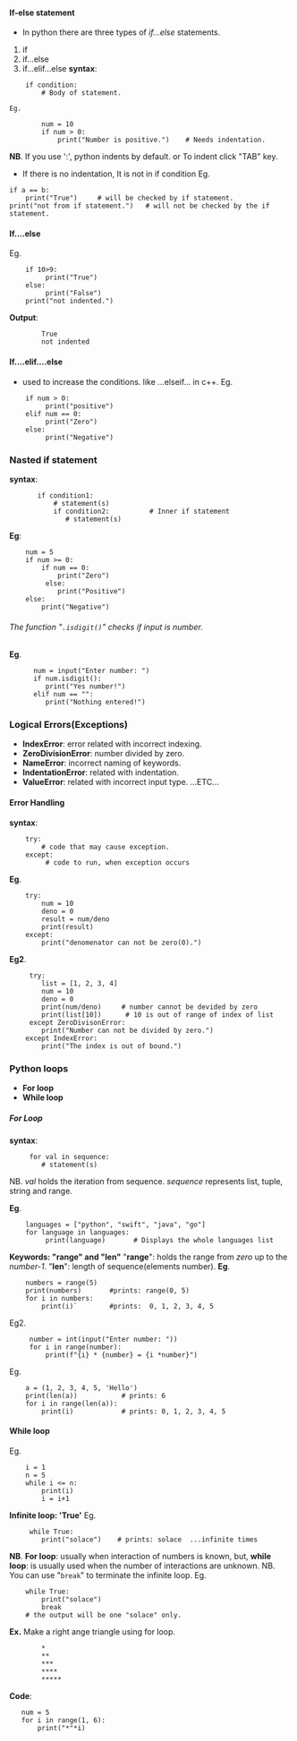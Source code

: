 #### If-else statement
- In python there are three types of *if...else* statements.
1. if
2. if...else
3. if...elif...else
**syntax**:
```
    if condition:
        # Body of statement.
```
	Eg.
```
	    num = 10
	    if num > 0:
		    print("Number is positive.")    # Needs indentation.
```
**NB**. If you use ':',  python indents by default. or To indent click "TAB" key.
- If there is no indentation, It is not in if condition
Eg.
```
if a == b:
    print("True")     # will be checked by if statement.
print("not from if statement.")   # will not be checked by the if statement.
```
#### If....else
Eg.
```
    if 10>9:
         print("True")
    else:
         print("False")
    print("not indented.")
```
**Output**:
```
        True
        not indented
```
#### If....elif....else
- used to increase the conditions. like ...elseif... in c++.
Eg.
```
    if num > 0:
         print("positive")
    elif num == 0:
         print("Zero")
    else:
         print("Negative")
```
### Nasted if statement
**syntax**:
```
       if condition1:
           # statement(s)
           if condition2:          # Inner if statement
              # statement(s)
```
**Eg**:
```
    num = 5
    if num >= 0:
        if num == 0:
            print("Zero")
         else:
            print("Positive")
    else:
        print("Negative")
```
        
###### The function  "`.isdigit()`" checks if input is number.
**Eg**.
```
      num = input("Enter number: ")
      if num.isdigit():
         print("Yes number!")
      elif num == "":
         print("Nothing entered!")
```
### Logical Errors(Exceptions)
- **IndexError**: error related with incorrect indexing.
- **ZeroDivisionError**: number divided by zero.
- **NameError**: incorrect naming of keywords.
- **IndentationError**: related with indentation.
- **ValueError**: related with incorrect input type.     ...ETC...
#### Error Handling
**syntax**:
```
	try:
	    # code that may cause exception.
	except:
	     # code to run, when exception occurs
```
**Eg**.
```
    try:
        num = 10
        deno = 0
        result = num/deno
        print(result)
    except:
        print("denomenator can not be zero(0).")
```
**Eg2**.
```
     try:
        list = [1, 2, 3, 4]
        num = 10
        deno = 0
        print(num/deno)     # number cannot be devided by zero
        print(list[10])      # 10 is out of range of index of list
     except ZeroDivisonError:
        print("Number can not be divided by zero.")
    except IndexError:
        print("The index is out of bound.")
```
### Python loops
- **For loop**
- **While loop**
##### For Loop
**syntax**:
```
     for val in sequence:
        # statement(s)
```
NB. *val* holds the iteration from sequence.  *sequence* represents list, tuple, string and range. 

**Eg**.
```
    languages = ["python", "swift", "java", "go"]
    for language in languages:
         print(language)       # Displays the whole languages list
```
          
**Keywords: "range" and "len"**
"**range**": holds the range from *zero* up to the *number-1*.
"**len**": length of sequence(elements number).
**Eg**.
```
    numbers = range(5)
    print(numbers)       #prints: range(0, 5)
    for i in numbers:
	    print(i)`        #prints:  0, 1, 2, 3, 4, 5
```
Eg2.   
```
     number = int(input("Enter number: "))
     for i in range(number):
	     print(f"{i} * {number} = {i *number}")
```
Eg.
```
    a = (1, 2, 3, 4, 5, 'Hello')
    print(len(a))           # prints: 6
    for i in range(len(a)):
        print(i)            # prints: 0, 1, 2, 3, 4, 5
```
#### While loop
Eg.
```
    i = 1
    n = 5
    while i <= n:
        print(i)
        i = i+1
```
**Infinite loop: 'True'**
Eg.
```
     while True:
        print("solace")    # prints: solace  ...infinite times
```
**NB**.   **For loop**: usually when interaction of numbers is known, 
but, **while loop**: is usually used when the number of interactions are unknown.
NB. You can use "`break`" to terminate the infinite loop.
Eg.
```
    while True:
        print("solace")
        break
    # the output will be one "solace" only.
```

**Ex.** Make a right ange triangle using for loop.
```
		*
		**
		***
		****
		*****
```
**Code**:
```
   num = 5
   for i in range(1, 6):
       print("*"*i)
```
       